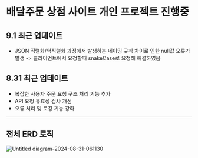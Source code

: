 # 배달주문 상점 사이트 개인 프로젝트 진행중
## 9.1 최근 업데이트
- JSON 직렬화/역직렬화 과정에서 발생하는 네이밍 규칙 차이로 인한 null값 오류가 발생 -> 클라이언트에서 요청할때 snakeCase로 요청해 해결하였음


## 8.31 최근 업데이트

- 복잡한 사용자 주문 요청 구조 처리 기능 추가
- API 요청 유효성 검사 개선
- 오류 처리 및 로깅 기능 강화



---

## 전체 ERD 로직
![Untitled diagram-2024-08-31-061130](https://github.com/user-attachments/assets/10ba8741-e513-4c62-a604-dca86ebec568)

